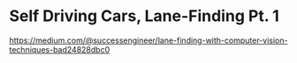 # Self Driving Cars, Lane-Finding Pt. 1
https://medium.com/@successengineer/lane-finding-with-computer-vision-techniques-bad24828dbc0
